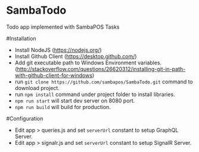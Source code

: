 # SambaTodo
Todo app implemented with SambaPOS Tasks

#Installation
- Install NodeJS (https://nodejs.org/)
- Install Github Client (https://desktop.github.com/)
- Add git executable path to Windows Environment variables. (http://stackoverflow.com/questions/26620312/installing-git-in-path-with-github-client-for-windows)
- run `git clone https://github.com/sambapos/SambaTodo.git` command to download project. 
- run `npm install` command under project folder to install libraries.
- `npm run start` will start dev server on 8080 port.
- `npm run build` will build for production. 

#Configuration
- Edit app > queries.js and set `serverUrl` constant to setup GraphQL Server.
- Edit app > signalr.js and set `serverUrl` constant to setup SignalR Server.
